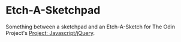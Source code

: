 # Etch-A-Sketchpad

Something between a sketchpad and an Etch-A-Sketch for The Odin Project's [Project: Javascript/jQuery](http://www.theodinproject.com/web-development-101/javascript-and-jquery "Javascript-jQuery").
